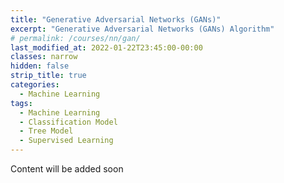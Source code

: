```yaml
---
title: "Generative Adversarial Networks (GANs)"
excerpt: "Generative Adversarial Networks (GANs) Algorithm"
# permalink: /courses/nn/gan/
last_modified_at: 2022-01-22T23:45:00-00:00
classes: narrow
hidden: false
strip_title: true
categories:
  - Machine Learning
tags: 
  - Machine Learning
  - Classification Model
  - Tree Model
  - Supervised Learning
---
```

Content will be added soon